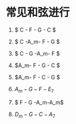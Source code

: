 # 常见和弦进行

1. $ C - F - G - C $ 

2. $ C -A_m- F - G $

3. $ C - G -A_m- F $

4. $A_m- F - G - C $

4. $A_m- F - C - G $

5. $A_m- G - F -E_7$

6. $ F - G -A_m-A_m$

7. $D_m- G - C -A_7$